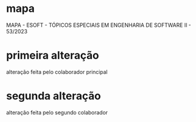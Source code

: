 # mapa
MAPA - ESOFT - TÓPICOS ESPECIAIS EM ENGENHARIA DE SOFTWARE II - 53/2023

# primeira alteração
alteração feita pelo colaborador principal

# segunda alteração
alteração feita pelo segundo colaborador
